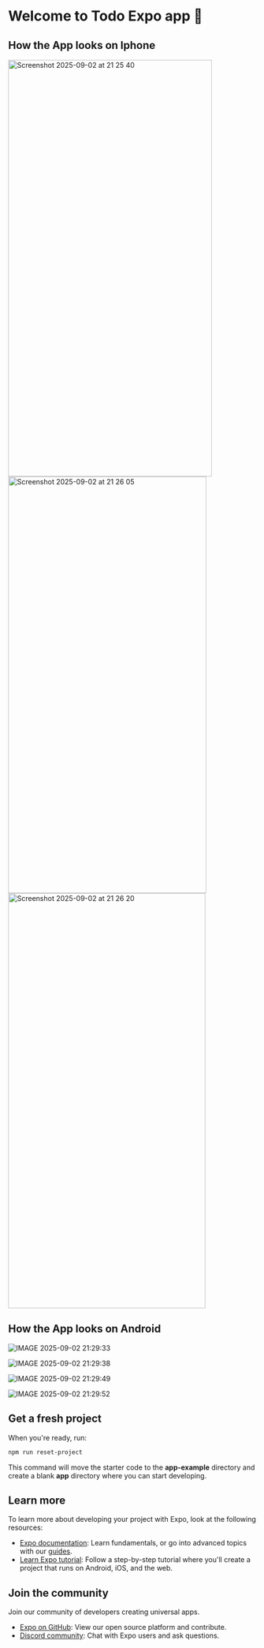 # Welcome to Todo Expo app 👋


## How the App looks on Iphone
<img width="413" height="845" alt="Screenshot 2025-09-02 at 21 25 40" src="https://github.com/user-attachments/assets/2ca4ac3d-b729-4902-bb79-5a1da02d2986" />

<img width="402" height="845" alt="Screenshot 2025-09-02 at 21 26 05" src="https://github.com/user-attachments/assets/0fea38a9-e133-41c0-b2aa-4aea6dbee6d7" />

<img width="400" height="842" alt="Screenshot 2025-09-02 at 21 26 20" src="https://github.com/user-attachments/assets/11981bdd-c97c-4b2e-8541-4580155f368d" />


## How the App looks on Android

![IMAGE 2025-09-02 21:29:33](https://github.com/user-attachments/assets/daa8fcf8-fc6c-4f78-8ef7-89c72597d936)

![IMAGE 2025-09-02 21:29:38](https://github.com/user-attachments/assets/32a4730e-b8a9-4b47-ab4d-c5fc01607ccc)

![IMAGE 2025-09-02 21:29:49](https://github.com/user-attachments/assets/379a2e4c-df63-4318-991e-9e34fe39b83c)

![IMAGE 2025-09-02 21:29:52](https://github.com/user-attachments/assets/50146a83-5481-49b6-9818-69bfedf5ad55)


## Get a fresh project

When you're ready, run:

```bash
npm run reset-project
```

This command will move the starter code to the **app-example** directory and create a blank **app** directory where you can start developing.

## Learn more

To learn more about developing your project with Expo, look at the following resources:

- [Expo documentation](https://docs.expo.dev/): Learn fundamentals, or go into advanced topics with our [guides](https://docs.expo.dev/guides).
- [Learn Expo tutorial](https://docs.expo.dev/tutorial/introduction/): Follow a step-by-step tutorial where you'll create a project that runs on Android, iOS, and the web.

## Join the community

Join our community of developers creating universal apps.

- [Expo on GitHub](https://github.com/expo/expo): View our open source platform and contribute.
- [Discord community](https://chat.expo.dev): Chat with Expo users and ask questions.
